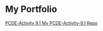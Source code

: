 # My Portfolio

<a href="https://dsw8588.github.io/PCDE-Activity-9.1"> PCDE-Activity 9.1 </a>
<a href="https://github.com/dsw8588/PCDE-Activity-9.1"> My PCDE-Activity-9.1 Repo </a>
